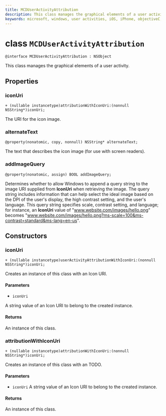 ```yaml
---
title: MCDUserActivityAttribution
description: This class manages the graphical elements of a user activity. 
keywords: microsoft, windows, user activities, iOS, iPhone, objectiveC, connected devices, Project Rome 
---
```


# class `MCDUserActivityAttribution`

```
@interface MCDUserActivityAttribution : NSObject
```

This class manages the graphical elements of a user activity.

## Properties

### iconUri
`+ (nullable instancetype)attributionWithIconUri:(nonnull NSString*)iconUri;`

The URI for the icon image.

### alternateText
`@property(nonatomic, copy, nonnull) NSString* alternateText;`

The text that describes the icon image (for use with screen readers).

### addImageQuery
`@property(nonatomic, assign) BOOL addImageQuery;`

Determines whether to allow Windows to append a query string to the image URI supplied from **IconUri** when retrieving the image. The query string includes information that can help select the ideal image based on the DPI of the user's display, the high contrast setting, and the user's language. This query string specifies scale, contrast setting, and language; for instance, an **IconUri** value of "www.website.com/images/hello.png" becomes "www.website.com/images/hello.png?ms-scale=100&ms-contrast=standard&ms-lang=en-us".

## Constructors

### iconUri
`+ (nullable instancetype)userActivityAttributionWithIconUri:(nonnull NSString*)iconUri;`

Creates an instance of this class with an Icon URI.

#### Parameters
* `iconUri` 

A string value of an Icon URI to belong to the created instance.

#### Returns
An instance of this class.

### attributionWithIconUri
`+ (nullable instancetype)attributionWithIconUri:(nonnull NSString*)iconUri;`

Creates an instance of this class with an TODO.

#### Parameters
* `iconUri` A string value of an Icon URI to belong to the created instance.

#### Returns
An instance of this class.